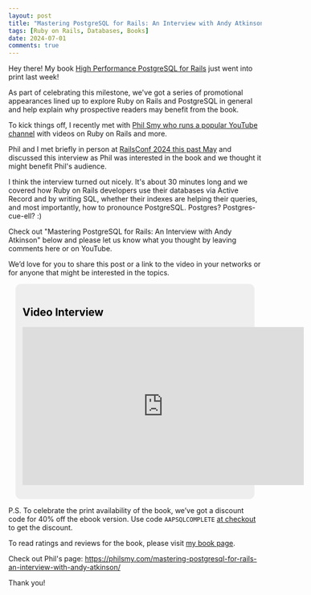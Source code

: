 ```yaml
---
layout: post
title: "Mastering PostgreSQL for Rails: An Interview with Andy Atkinson"
tags: [Ruby on Rails, Databases, Books]
date: 2024-07-01
comments: true
---
```


Hey there! My book [High Performance PostgreSQL for Rails](https://pragprog.com/titles/aapsql/high-performance-postgresql-for-rails/) just went into print last week!

As part of celebrating this milestone, we've got a series of promotional appearances lined up to explore Ruby on Rails and PostgreSQL in general and help explain why prospective readers may benefit from the book.

To kick things off, I recently met with [Phil Smy who runs a popular YouTube channel](https://www.youtube.com/@PhilSmy) with videos on Ruby on Rails and more.

Phil and I met briefly in person at [RailsConf 2024 this past May](/blog/2024/05/17/railsconf-conference-2024-detroit) and discussed this interview as Phil was interested in the book and we thought it might benefit Phil's audience.

I think the interview turned out nicely. It's about 30 minutes long and we covered how Ruby on Rails developers use their databases via Active Record and by writing SQL, whether their indexes are helping their queries, and most importantly, how to pronounce PostgreSQL. Postgres? Postgres-cue-ell? :)

Check out "Mastering PostgreSQL for Rails: An Interview with Andy Atkinson" below and please let us know what you thought by leaving comments here or on YouTube.

We’d love for you to share this post or a link to the video in your networks or for anyone that might be interested in the topics.

<!-- callout box -->
<section>
<div style="border-radius:0.8em;background-color:#eee;padding:1em;margin:1em;color:#000;">
<h2>Video Interview</h2>
<p><iframe width="560" height="315" src="https://www.youtube.com/embed/b7rTr38H8EE?si=QlrYBws43hR8SxdA" title="YouTube video player" frameborder="0" allow="accelerometer; autoplay; clipboard-write; encrypted-media; gyroscope; picture-in-picture; web-share" referrerpolicy="strict-origin-when-cross-origin" allowfullscreen></iframe></p>
</div>
</section>

P.S. To celebrate the print availability of the book, we’ve got a discount code for 40% off the ebook version. Use code <code>AAPSQLCOMPLETE</code> [at checkout](https://pragprog.com/titles/aapsql/high-performance-postgresql-for-rails/) to get the discount.

To read ratings and reviews for the book, please visit [my book page](/pgrailsbook).

Check out Phil's page: <https://philsmy.com/mastering-postgresql-for-rails-an-interview-with-andy-atkinson/>

Thank you!
